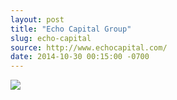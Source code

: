 ```yaml
---
layout: post
title: "Echo Capital Group"
slug: echo-capital
source: http://www.echocapital.com/
date: 2014-10-30 00:15:00 -0700
---
```


<img src="{{ site.url }}/assets/img/screenshots/echo-capital.jpg">
